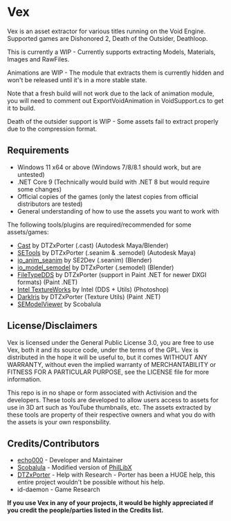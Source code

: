 # Vex

Vex is an asset extractor for various titles running on the Void Engine.
Supported games are Dishonored 2, Death of the Outsider, Deathloop.

This is currently a WIP - Currently supports extracting Models, Materials, Images and RawFiles.

Animations are WIP - The module that extracts them is currently hidden and won't be released until it's in a more stable state.

Note that a fresh build will not work due to the lack of animation module, you will need to comment out ExportVoidAnimation in VoidSupport.cs to get it to build.

Death of the outsider support is WIP - Some assets fail to extract properly due to the compression format.

## Requirements

* Windows 11 x64 or above (Windows 7/8/8.1 should work, but are untested)
* .NET Core 9 (Technically would build with .NET 8 but would require some changes)
* Official copies of the games (only the latest copies from official distributors are tested)
* General understanding of how to use the assets you want to work with

The following tools/plugins are required/recommended for some assets/games:

* [Cast](https://github.com/dtzxporter/Cast) by DTZxPorter (.cast) (Autodesk Maya/Blender)
* [SETools](https://github.com/dtzxporter/SETools) by DTZxPorter (.seanim & .semodel) (Autodesk Maya)
* [io_anim_seanim](https://github.com/SE2Dev/io_anim_seanim) by SE2Dev (.seanim) (Blender)
* [io_model_semodel](https://github.com/dtzxporter/io_model_semodel) by DTZxPorter (.semodel) (Blender)
* [FileTypeDDS](https://github.com/dtzxporter/FileTypeDDS) by DTZxPorter (support in Paint .NET for newer DXGI formats) (Paint .NET)
* [Intel TextureWorks](https://software.intel.com/en-us/articles/intel-texture-works-plugin) by Intel (DDS + Utils) (Photoshop)
* [DarkIris](https://aviacreations.com/modme/index.php?view=topic&tid=831) by DTZxPorter (Texture Utils) (Paint .NET)
* [SEModelViewer](https://github.com/Scobalula/semodelviewer) by Scobalula

## License/Disclaimers

Vex is licensed under the General Public License 3.0, you are free to use Vex, both it and its source code, under the terms of the GPL. Vex is distributed in the hope it will be useful to, but it comes WITHOUT ANY WARRANTY, without even the implied warranty of MERCHANTABILITY or FITNESS FOR A PARTICULAR PURPOSE, see the LICENSE file for more information.

This repo is in no shape or form associated with Activision and the developers. These tools are developed to allow users access to assets for use in 3D art such as YouTube thumbnails, etc. The assets extracted by these tools are property of their respective owners and what you do with the assets is your own responsbility.

## Credits/Contributors

* [echo000](https://github.com/echo000) - Developer and Maintainer
* [Scobalula](https://github.com/Scobalula) - Modified version of [PhilLibX](https://github.com/Scobalula/PhilLibX)
* [DTZxPorter](https://github.com/dtzxporter/) - Help with Research - Porter has been a HUGE help, this entire project wouldn't be possible without his help.
* id-daemon - Game Research

**If you use Vex in any of your projects, it would be highly appreciated if you credit the people/parties listed in the Credits list.**
